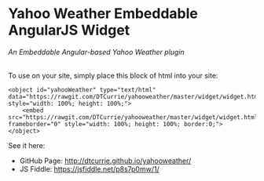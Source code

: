 <h1>Yahoo Weather Embeddable AngularJS Widget</h1>
<i>An Embeddable Angular-based Yahoo Weather plugin</i>
<br><br>
<p>To use on your site, simply place this block of html into your site:</p>

    <object id="yahooWeather" type="text/html" data="https://rawgit.com/DTCurrie/yahooweather/master/widget/widget.html" style="width: 100%; height: 100%;">
        <embed src="https://rawgit.com/DTCurrie/yahooweather/master/widget/widget.html" frameborder="0" style="width: 100%; height: 100%; border:0;">
    </object>

See it here:
- GitHub Page: http://dtcurrie.github.io/yahooweather/
- JS Fiddle: https://jsfiddle.net/p8s7p0mw/1/